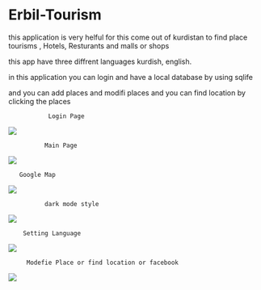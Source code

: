 # Erbil-Tourism


this application is very helful for this come out of kurdistan to find place tourisms , Hotels, Resturants and malls or shops

this app have three diffrent languages kurdish, english.

in this application you can login and have a local database by using sqlife

and you can add places and modifi places and you can find location by clicking the places

               Login Page

![](images/login.PNG)

              Main Page

![](images/main.PNG)

       Google Map

![](images/google.PNG)

              dark mode style

![](images/d.PNG)

        Setting Language

![](images/Setting.PNG)


         Modefie Place or find location or facebook

![](images/M.PNG)
